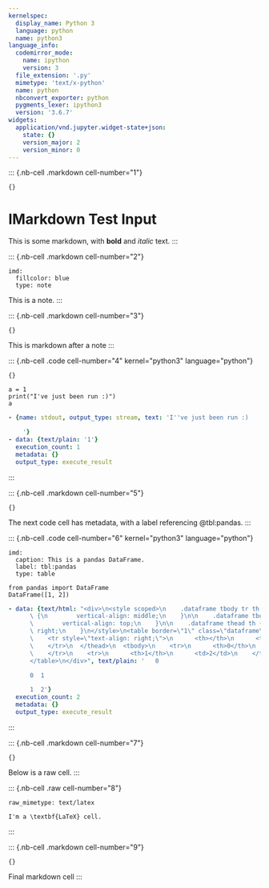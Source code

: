 ```yaml
---
kernelspec:
  display_name: Python 3
  language: python
  name: python3
language_info:
  codemirror_mode:
    name: ipython
    version: 3
  file_extension: '.py'
  mimetype: 'text/x-python'
  name: python
  nbconvert_exporter: python
  pygments_lexer: ipython3
  version: '3.6.7'
widgets:
  application/vnd.jupyter.widget-state+json:
    state: {}
    version_major: 2
    version_minor: 0
---
```


::: {.nb-cell .markdown cell-number="1"}
``` {.metadata}
{}
```

IMarkdown Test Input
====================

This is some markdown, with **bold** and *italic* text.
:::

::: {.nb-cell .markdown cell-number="2"}
``` {.metadata}
imd:
  fillcolor: blue
  type: note
```

This is a note.
:::

::: {.nb-cell .markdown cell-number="3"}
``` {.metadata}
{}
```

This is markdown after a note
:::

::: {.nb-cell .code cell-number="4" kernel="python3" language="python"}
``` {.metadata}
{}
```

``` {.python .code-cell}
a = 1
print("I've just been run :)")
a
```

``` {.yaml .outputs}
- {name: stdout, output_type: stream, text: 'I''ve just been run :)

    '}
- data: {text/plain: '1'}
  execution_count: 1
  metadata: {}
  output_type: execute_result
```
:::

::: {.nb-cell .markdown cell-number="5"}
``` {.metadata}
{}
```

The next code cell has metadata, with a label referencing @tbl:pandas.
:::

::: {.nb-cell .code cell-number="6" kernel="python3" language="python"}
``` {.metadata}
imd:
  caption: This is a pandas DataFrame.
  label: tbl:pandas
  type: table
```

``` {.python .code-cell}
from pandas import DataFrame
DataFrame([1, 2])
```

``` {.yaml .outputs}
- data: {text/html: "<div>\n<style scoped>\n    .dataframe tbody tr th:only-of-type\
      \ {\n        vertical-align: middle;\n    }\n\n    .dataframe tbody tr th {\n\
      \        vertical-align: top;\n    }\n\n    .dataframe thead th {\n        text-align:\
      \ right;\n    }\n</style>\n<table border=\"1\" class=\"dataframe\">\n  <thead>\n\
      \    <tr style=\"text-align: right;\">\n      <th></th>\n      <th>0</th>\n\
      \    </tr>\n  </thead>\n  <tbody>\n    <tr>\n      <th>0</th>\n      <td>1</td>\n\
      \    </tr>\n    <tr>\n      <th>1</th>\n      <td>2</td>\n    </tr>\n  </tbody>\n\
      </table>\n</div>", text/plain: '   0

      0  1

      1  2'}
  execution_count: 2
  metadata: {}
  output_type: execute_result
```
:::

::: {.nb-cell .markdown cell-number="7"}
``` {.metadata}
{}
```

Below is a raw cell.
:::

::: {.nb-cell .raw cell-number="8"}
``` {.metadata}
raw_mimetype: text/latex
```

``` {.raw-cell}
I'm a \textbf{LaTeX} cell.
```
:::

::: {.nb-cell .markdown cell-number="9"}
``` {.metadata}
{}
```

Final markdown cell
:::
